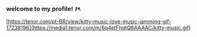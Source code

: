 ### welcome to my profile! ۶ৎ

[https://tenor.com/pt-BR/view/kitty-music-love-music-jamming-gif-17238196](https://media1.tenor.com/m/6q4etFhqtQ8AAAAC/kitty-music.gif)
